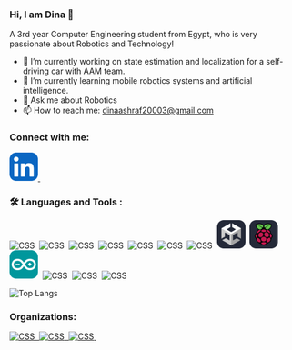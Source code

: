 ### Hi, I am Dina 👋
A 3rd year Computer Engineering student from Egypt, who is very passionate about Robotics and Technology!
- 🔭 I’m currently working on state estimation and localization for a self-driving car with AAM team.
- 🌱 I’m currently learning mobile robotics systems and artificial intelligence. 
- 💬 Ask me about Robotics
- 📫 How to reach me: dinaashraf20003@gmail.com 

### Connect with me: 
<div id="badges">
  <a href="https://www.linkedin.com/in/dina-ashraf-b98753222/">
    <img src="https://github.com/tandpfun/skill-icons/blob/main/icons/LinkedIn.svg" alt="LinkedIn Badge"alt="CSS" width="50" height="50"/>&nbsp;
  </a>
</div>

### :hammer_and_wrench: Languages and Tools :
<div>
  <img src="https://github.com/yurijserrano/Github-Profile-Readme-Logos/blob/master/programming%20languages/c.svg" alt="CSS" width="50" height="50"/>&nbsp;
  <img src="https://github.com/yurijserrano/Github-Profile-Readme-Logos/blob/master/programming%20languages/c%2B%2B.svg" alt="CSS" width="50" height="50"/>&nbsp;
  <img src="https://github.com/yurijserrano/Github-Profile-Readme-Logos/blob/master/programming%20languages/c%23.svg" alt="CSS" width="50" height="50"/>&nbsp;
  <img src="https://github.com/yurijserrano/Github-Profile-Readme-Logos/blob/master/programming%20languages/python.svg" alt="CSS" width="50" height="50"/>&nbsp;
  <img src="https://github.com/yurijserrano/Github-Profile-Readme-Logos/blob/master/programming%20languages/java.svg" alt="CSS" width="50" height="50"/>&nbsp;
  <img src="https://user-images.githubusercontent.com/25181517/186884153-99edc188-e4aa-4c84-91b0-e2df260ebc33.png" alt="CSS" width="50" height="50"/>&nbsp;
  <img src="https://user-images.githubusercontent.com/25181517/192106593-610ee31c-995e-4f24-b8e1-0f18eead6fae.png" alt="CSS" width="50" height="50"/>&nbsp;
   <img src="https://github.com/tandpfun/skill-icons/blob/main/icons/Unity-Dark.svg" alt="CSS" width="50" height="50"/>&nbsp;
  <img src="https://github.com/tandpfun/skill-icons/blob/main/icons/RaspberryPi-Dark.svg" alt="CSS" width="50" height="50"/>&nbsp;
  <img src="https://github.com/tandpfun/skill-icons/blob/main/icons/Arduino.svg" alt="CSS" width="50" height="50"/>&nbsp;
  <img src="https://www.vectorlogo.zone/logos/ros/ros-ar21.png" alt="CSS" width="70" height="50"/>&nbsp;
  <img src="https://classic.gazebosim.org/assets/gazebo_vert-af0a0ada204b42b6daca54e98766979e45e011ea22347ffe90580458476d26d6.png" alt="CSS" width="40" height="50"/>&nbsp;
  <img src="https://avatars.githubusercontent.com/u/4962836?s=280&v=4" alt="CSS" width="50" height="50"/>&nbsp;
</div>

![Top Langs](https://github-readme-stats.vercel.app/api/top-langs/?username=dinaashraf20003&layout=compact)


### Organizations:
<div id="Organizationss">
  <a href="https://www.rcjegypt.org/">
    <img src="https://static.wixstatic.com/media/551cc9_22a6f289d1da486b85c66e40182a2553~mv2.png/v1/fill/w_260,h_180,al_c,q_85,usm_0.66_1.00_0.01,enc_auto/rcj%20new%20logo.png" alt="CSS" width="60" height="60"/>&nbsp;
  </a>
  <a href="https://aast.edu/en/centers/ric/contenttemp.php?page_id=41100002">
    <img src="https://media.licdn.com/dms/image/C4D0BAQGUdjvlNavtiw/company-logo_200_200/0/1638994540589?e=2147483647&v=beta&t=hBwKW1q2I5ClrvfnTUWC0KvPE0ln9Oql_e6agmm9vIY" alt="CSS" width="80" height="60"/>&nbsp;
  </a>
   <a href="https://rovegypt.com/">
    <img src="https://photos-images.active.com/file/3/1/original/0c/3b/0c3b14e1-126d-4854-9bbf-39b6f5ea60fc.jpg" alt="CSS" width="80" height="60"/>&nbsp;
  </a>
   
</div>
